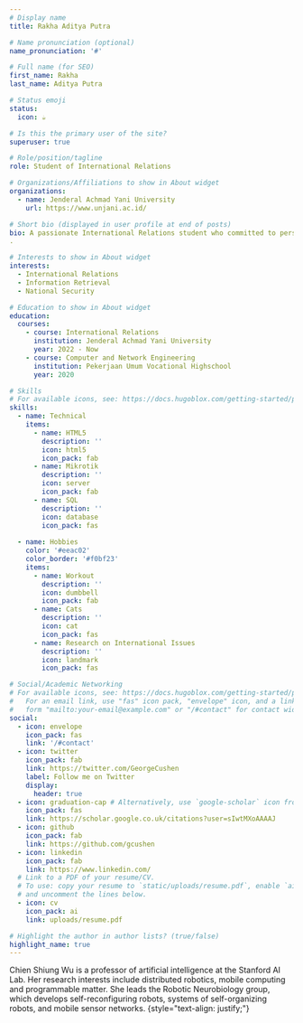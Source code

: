 ```yaml
---
# Display name
title: Rakha Aditya Putra

# Name pronunciation (optional)
name_pronunciation: '#'

# Full name (for SEO)
first_name: Rakha
last_name: Aditya Putra

# Status emoji
status:
  icon: ☕️

# Is this the primary user of the site?
superuser: true

# Role/position/tagline
role: Student of International Relations 

# Organizations/Affiliations to show in About widget
organizations:
  - name: Jenderal Achmad Yani University
    url: https://www.unjani.ac.id/

# Short bio (displayed in user profile at end of posts)
bio: A passionate International Relations student who committed to personal and professional growth. I demonstrate a high level of dedication in pursuing continuous self-improvement, strong communication skills and a heightened sense of empathy have aided me in successfully handling tasks and responsibilities. I possess a strong desire to keep learning and growing, and I am ready to bring a positive contribution to the workplace or projects I engage in.
.

# Interests to show in About widget
interests:
  - International Relations
  - Information Retrieval
  - National Security

# Education to show in About widget
education:
  courses:
    - course: International Relations
      institution: Jenderal Achmad Yani University
      year: 2022 - Now
    - course: Computer and Network Engineering
      institution: Pekerjaan Umum Vocational Highschool 
      year: 2020

# Skills
# For available icons, see: https://docs.hugoblox.com/getting-started/page-builder/#icons
skills:
  - name: Technical
    items:
      - name: HTML5
        description: ''
        icon: html5
        icon_pack: fab
      - name: Mikrotik
        description: ''
        icon: server
        icon_pack: fab
      - name: SQL
        description: ''
        icon: database
        icon_pack: fas
        
  - name: Hobbies
    color: '#eeac02'
    color_border: '#f0bf23'
    items:
      - name: Workout 
        description: ''
        icon: dumbbell
        icon_pack: fab
      - name: Cats
        description: ''
        icon: cat
        icon_pack: fas
      - name: Research on International Issues
        description: ''
        icon: landmark
        icon_pack: fas

# Social/Academic Networking
# For available icons, see: https://docs.hugoblox.com/getting-started/page-builder/#icons
#   For an email link, use "fas" icon pack, "envelope" icon, and a link in the
#   form "mailto:your-email@example.com" or "/#contact" for contact widget.
social:
  - icon: envelope
    icon_pack: fas
    link: '/#contact'
  - icon: twitter
    icon_pack: fab
    link: https://twitter.com/GeorgeCushen
    label: Follow me on Twitter
    display:
      header: true
  - icon: graduation-cap # Alternatively, use `google-scholar` icon from `ai` icon pack
    icon_pack: fas
    link: https://scholar.google.co.uk/citations?user=sIwtMXoAAAAJ
  - icon: github
    icon_pack: fab
    link: https://github.com/gcushen
  - icon: linkedin
    icon_pack: fab
    link: https://www.linkedin.com/
  # Link to a PDF of your resume/CV.
  # To use: copy your resume to `static/uploads/resume.pdf`, enable `ai` icons in `params.yaml`,
  # and uncomment the lines below.
  - icon: cv
    icon_pack: ai
    link: uploads/resume.pdf

# Highlight the author in author lists? (true/false)
highlight_name: true
---
```


Chien Shiung Wu is a professor of artificial intelligence at the Stanford AI Lab. Her research interests include distributed robotics, mobile computing and programmable matter. She leads the Robotic Neurobiology group, which develops self-reconfiguring robots, systems of self-organizing robots, and mobile sensor networks.
{style="text-align: justify;"}
